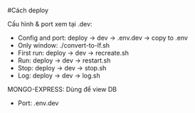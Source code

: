 #Cách deploy

Cấu hình & port xem tại .dev:

 - Config and port: deploy -> dev -> .env.dev -> copy to .env
 - Only window: ./convert-to-lf.sh
 - First run: deploy -> dev -> recreate.sh
 - Run: deploy -> dev -> restart.sh
 - Stop: deploy -> dev -> stop.sh
 - Log: deploy -> dev -> log.sh

MONGO-EXPRESS: Dùng để view DB
 - Port: .env.dev
